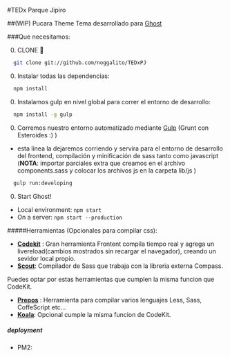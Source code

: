 #TEDx Parque Jipiro

##(WIP) Pucara Theme
Tema desarrollado para [Ghost](https://ghost.org/)

###Que necesitamos:

0. CLONE :ghost:
  ```bash
    git clone git://github.com/noggalito/TEDxPJ
  ```
0. Instalar todas las dependencias:
  ```bash
    npm install
  ```
0. Instalamos gulp en nivel global para correr el entorno de desarrollo:
  ```bash
    npm install -g gulp
  ```
0. Corremos nuestro entorno automatizado mediante [Gulp](http://http://gulpjs.com) (Grunt con Esteroides :) )
  - esta linea la dejaremos corriendo y servira para el entorno de desarrollo del frontend, compilación y minificación de sass tanto como javascript (**NOTA**: importar parciales extra que creamos en el archivo components.sass y colocar los archivos js en la carpeta lib/js )
  ```bash
    gulp run:developing
  ```
0. Start Ghost!
  - Local environment: `npm start`
  - On a server: `npm start --production`


#####Herramientas (Opcionales para compilar css):

- [**Codekit**](https://incident57.com/codekit/) : Gran herramienta Frontent compila tiempo real y agrega un livereload(cambios mostrados sin recargar el navegador), creando un sevidor local propio.
- [**Scout**](http://mhs.github.io/scout-app/): Compilador de Sass que trabaja con la libreria externa Compass.

Puedes optar por estas herramientas que cumplen la misma funcion que CodeKit.

- [**Prepos**](https://prepros.io) : Herramienta para compilar varios lenguajes Less, Sass, CoffeScript etc...
- [**Koala**](http://koala-app.com/): Opcional cumple la misma funcion de CodeKit.

##### deployment
  - PM2:
